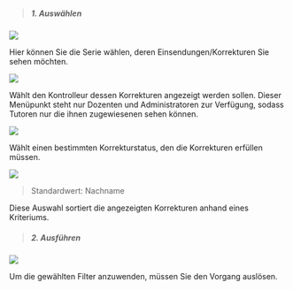 <!--
 * @file page_admin_markingTool_filter_de.md
 *
 * @author Till Uhlig <till.uhlig@student.uni-halle.de>
 * @date 2015
-->


> ##### 1. Auswählen #####

![](filterA.png)

Hier können Sie die Serie wählen, deren Einsendungen/Korrekturen Sie sehen möchten.

![](filterB.png)

Wählt den Kontrolleur dessen Korrekturen angezeigt werden sollen.
Dieser Menüpunkt steht nur Dozenten und Administratoren zur Verfügung, sodass Tutoren nur die ihnen zugewiesenen sehen können.

![](filterC.png)

Wählt einen bestimmten Korrekturstatus, den die Korrekturen erfüllen müssen.

![](filterD.png)

> Standardwert: Nachname

Diese Auswahl sortiert die angezeigten Korrekturen anhand eines Kriteriums.

> ##### 2. Ausführen #####

![](filterE.png)

Um die gewählten Filter anzuwenden, müssen Sie den Vorgang auslösen.